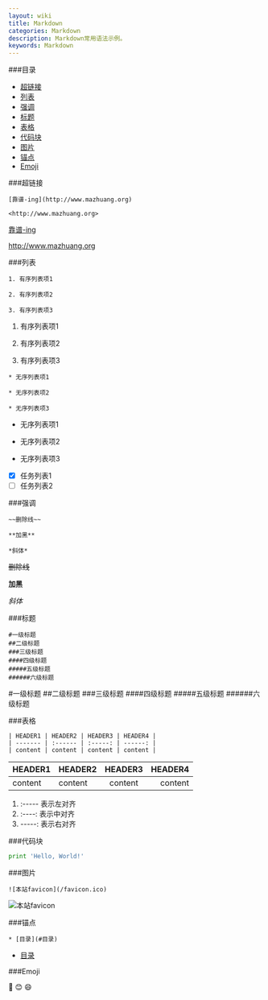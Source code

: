 ```yaml
---
layout: wiki
title: Markdown
categories: Markdown
description: Markdown常用语法示例。
keywords: Markdown
---
```


###目录

* [超链接](#超链接)
* [列表](#列表)
* [强调](#强调)
* [标题](#标题)
* [表格](#表格)
* [代码块](#代码块)
* [图片](#图片)
* [锚点](#锚点)
* [Emoji](#emoji)

###超链接

```
[靠谱-ing](http://www.mazhuang.org)

<http://www.mazhuang.org>
```

[靠谱-ing](http://www.mazhuang.org)  

<http://www.mazhuang.org>

###列表

```
1. 有序列表项1

2. 有序列表项2

3. 有序列表项3
```

1. 有序列表项1

2. 有序列表项2

3. 有序列表项3

```
* 无序列表项1

* 无序列表项2

* 无序列表项3
```

* 无序列表项1

* 无序列表项2

* 无序列表项3

- [x] 任务列表1
- [ ] 任务列表2

###强调

```
~~删除线~~

**加黑**

*斜体*
```

~~删除线~~

**加黑**

*斜体*

###标题

```
#一级标题
##二级标题
###三级标题
####四级标题
#####五级标题
######六级标题
```

#一级标题
##二级标题
###三级标题
####四级标题
#####五级标题
######六级标题

###表格

```
| HEADER1 | HEADER2 | HEADER3 | HEADER4 |
| ------- | :------ | :-----: | ------: |
| content | content | content | content |
```

| HEADER1 | HEADER2 | HEADER3 | HEADER4 |
| ------- | :------ | :-----: | ------: |
| content | content | content | content |

1. :----- 表示左对齐
2. :----: 表示中对齐
3. -----: 表示右对齐

###代码块

```python
print 'Hello, World!'
```

###图片

```
![本站favicon](/favicon.ico)
```

![本站favicon](/favicon.ico)

###锚点

```
* [目录](#目录)
```

* [目录](#目录)

###Emoji

:camel:
:blush:
:smile:
